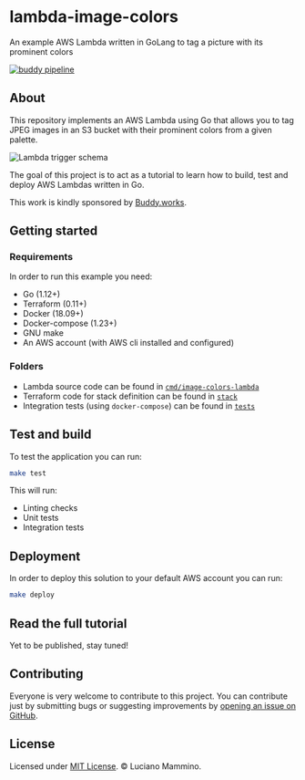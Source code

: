 # lambda-image-colors

An example AWS Lambda written in GoLang to tag a picture with its prominent colors

[![buddy pipeline](https://app.buddy.works/lucianomammino/lambda-image-colors/pipelines/pipeline/184112/badge.svg?token=c36f5f6c44fbf89b0e46f07e81533fc6015dd8a58c666de0e8c2c7c9e4bc73c3 "buddy pipeline")](https://app.buddy.works/lucianomammino/lambda-image-colors/pipelines/pipeline/184112)

## About

This repository implements an AWS Lambda using Go that allows you to tag JPEG images in an S3 bucket with their prominent colors from a given palette.

![Lambda trigger schema](/images/lambda-trigger.png)

The goal of this project is to act as a tutorial to learn how to build, test and deploy AWS Lambdas written in Go.

This work is kindly sponsored by [Buddy.works](https://buddy.works).

## Getting started

### Requirements

In order to run this example you need:

- Go (1.12+)
- Terraform (0.11+)
- Docker (18.09+)
- Docker-compose (1.23+)
- GNU make
- An AWS account (with AWS cli installed and configured)

### Folders

- Lambda source code can be found in [`cmd/image-colors-lambda`](/cmd/image-colors-lambda)
- Terraform code for stack definition can be found in [`stack`](/stack)
- Integration tests (using `docker-compose`) can be found in [`tests`](/tests)

## Test and build

To test the application you can run:

```bash
make test
```

This will run:

- Linting checks
- Unit tests
- Integration tests

## Deployment

In order to deploy this solution to your default AWS account you can run:

```bash
make deploy
```

## Read the full tutorial

Yet to be published, stay tuned!

## Contributing

Everyone is very welcome to contribute to this project.
You can contribute just by submitting bugs or suggesting improvements by
[opening an issue on GitHub](https://github.com/lmammino/lambda-image-colors/issues).

## License

Licensed under [MIT License](LICENSE). © Luciano Mammino.
